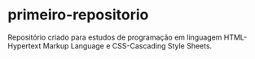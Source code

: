 # primeiro-repositorio
Repositório criado para estudos de programação em linguagem HTML-Hypertext Markup Language e CSS-Cascading Style Sheets.
